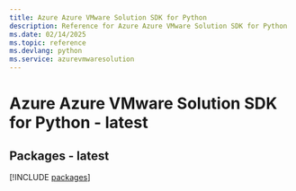 ```yaml
---
title: Azure Azure VMware Solution SDK for Python
description: Reference for Azure Azure VMware Solution SDK for Python
ms.date: 02/14/2025
ms.topic: reference
ms.devlang: python
ms.service: azurevmwaresolution
---
```

# Azure Azure VMware Solution SDK for Python - latest
## Packages - latest
[!INCLUDE [packages](azure-vmware-solution-index.md)]